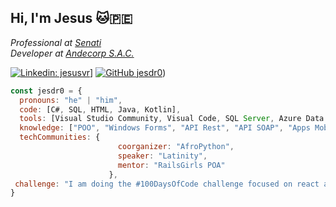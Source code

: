<h2> Hi, I'm Jesus 🐱🇵🇪</h2>
<p><em>Professional at <a href="https://www.senati.edu.pe">Senati</a></br>Developer at <a href="https://www.linkedin.com/company/andecorp-sac/mycompany/">Andecorp S.A.C.</a>
</em></p>

[![Linkedin: jesusvr](https://img.shields.io/badge/-jesusvr-blue?style=flat-square&logo=Linkedin&logoColor=white&link=https://www.linkedin.com/in/thaianebraga/)](https://www.linkedin.com/in/jesus-velasquez-rojas/)]
[![GitHub jesdr0](https://img.shields.io/github/followers/jesdr0?label=follow&style=social)]([https://github.com/Jesdr0]))

```javascript
const jesdr0 = {
  pronouns: "he" | "him",
  code: [C#, SQL, HTML, Java, Kotlin],
  tools: [Visual Studio Community, Visual Code, SQL Server, Azure Data Studio, Postman, Kalipso Studio, IntelliJ],
  knowledge: ["POO", "Windows Forms", "API Rest", "API SOAP", "Apps Mobiles"],
  techCommunities: {
                        coorganizer: "AfroPython",
                        speaker: "Latinity",
                        mentor: "RailsGirls POA"
                      },
 challenge: "I am doing the #100DaysOfCode challenge focused on react and typescript"
}
```
